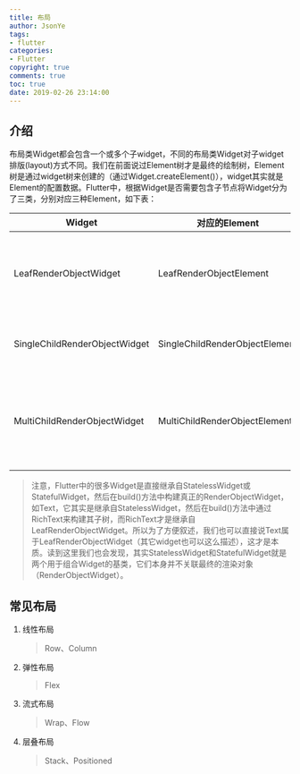 ```yaml
---
title: 布局
author: JsonYe
tags:
- flutter
categories:
- Flutter
copyright: true
comments: true
toc: true
date: 2019-02-26 23:14:00   
---
```

## 介绍
布局类Widget都会包含一个或多个子widget，不同的布局类Widget对子widget排版(layout)方式不同。我们在前面说过Element树才是最终的绘制树，Element树是通过widget树来创建的（通过Widget.createElement()），widget其实就是Element的配置数据。Flutter中，根据Widget是否需要包含子节点将Widget分为了三类，分别对应三种Element，如下表：

Widget|	对应的Element	|用途
--|--|--
LeafRenderObjectWidget|	LeafRenderObjectElement|	Widget树的叶子节点，用于没有子节点的widget，通常基础widget都属于这一类，如Text、Image。
SingleChildRenderObjectWidget|	SingleChildRenderObjectElement|	包含一个子Widget，如：ConstrainedBox、DecoratedBox等
MultiChildRenderObjectWidget|	MultiChildRenderObjectElement|	包含多个子Widget，一般都有一个children参数，接受一个Widget数组。如Row、Column、Stack等

>注意，Flutter中的很多Widget是直接继承自StatelessWidget或StatefulWidget，然后在build()方法中构建真正的RenderObjectWidget，如Text，它其实是继承自StatelessWidget，然后在build()方法中通过RichText来构建其子树，而RichText才是继承自LeafRenderObjectWidget。所以为了方便叙述，我们也可以直接说Text属于LeafRenderObjectWidget（其它widget也可以这么描述），这才是本质。读到这里我们也会发现，其实StatelessWidget和StatefulWidget就是两个用于组合Widget的基类，它们本身并不关联最终的渲染对象（RenderObjectWidget）。

## 常见布局
1. 线性布局 
   > Row、Column
2. 弹性布局
   >Flex
3. 流式布局
   > Wrap、Flow
4. 层叠布局
   > Stack、Positioned